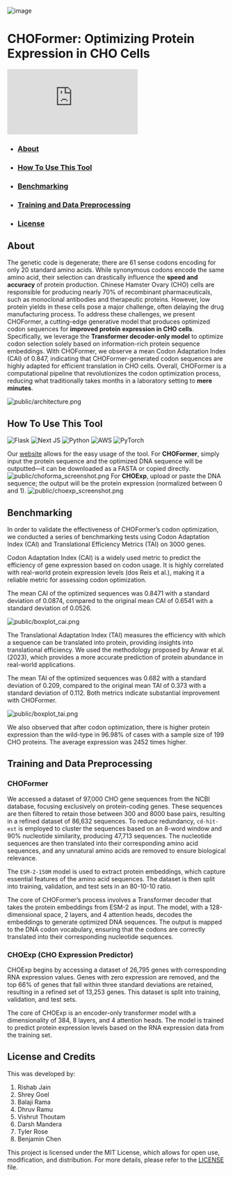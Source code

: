 ![image](public/CHOFormer_logo.png)
<!-- [![LICENSE](https://img.shields.io/badge/license-MIT-brightgreen)](https://github.com/Lattice-Automation/icor-codon-optimization/blob/master/LICENSE) -->

# CHOFormer: Optimizing Protein Expression in CHO Cells
[![Button Component](https://readme-components.vercel.app/api?component=button&text=Use This Tool: choformer.com)](https://choformer.com)

<!-- ![image](public/flowchart.png) -->

- ### <h3> <a href="#about">About</a></h3>
- ### <h3> <a href="#usetool">How To Use This Tool</a> </h3>
- ### <h3> <a href="#benchmark">Benchmarking</a> </h3>
- ### <h3> <a href="#training">Training and Data Preprocessing</a> </h3>
- ### <h3> <a href="#license">License</a> </h3>

## <h2 id="about">About</a> </h2>

The genetic code is degenerate; there are 61 sense codons encoding for only 20 standard amino acids. While synonymous codons encode the same amino acid, their selection can drastically influence the **speed and accuracy** of protein production. Chinese Hamster Ovary (CHO) cells are responsible for producing nearly 70% of recombinant pharmaceuticals, such as monoclonal antibodies and therapeutic proteins. However, low protein yields in these cells pose a major challenge, often delaying the drug manufacturing process. To address these challenges, we present CHOFormer, a cutting-edge generative model that produces optimized codon sequences for **improved protein expression in CHO cells**. Specifically, we leverage the **Transformer decoder-only model** to optimize codon selection solely based on information-rich protein sequence embeddings. With CHOFormer, we observe a mean Codon Adaptation Index (CAI) of 0.847, indicating that CHOFormer-generated codon sequences are highly adapted for efficient translation in CHO cells. Overall, CHOFormer is a computational pipeline that revolutionizes the codon optimization process, reducing what traditionally takes months in a laboratory setting to **mere minutes**.

<!-- CHOFormer is a state-of-the-art **transformer decoder model** designed to optimize codon sequences for enhanced protein expression in Chinese Hamster Ovary (CHO) cells. Today, nearly 70% of recombinant pharmaceuticals are manufactured using the CHO genome in their research and development. This tool addresses the challenge of low recombinant protein yields in CHO cells, critical for drug manufacturing, particularly in the development of monoclonal antibodies and other therapeutic proteins. -->

<!-- Codon optimization, currently time-consuming in laboratory environments, is significantly expedited by using CHOFormer, potentially shortening the optimization timeline from **months to minutes**. -->
![public/architecture.png](public/architecture.png)
## <h2 id="usetool">How To Use This Tool</a> </h2>
![Flask](https://img.shields.io/badge/flask-%23000.svg?style=flat&logo=flask&logoColor=white) ![Next JS](https://img.shields.io/badge/Next-black?style=flat&logo=next.js&logoColor=white) ![Python](https://img.shields.io/badge/python-3670A0?style=flat&logo=python&logoColor=ffdd54) ![AWS](https://img.shields.io/badge/AWS-%23FF9900.svg?style=flat&logo=amazon-aws&logoColor=white) ![PyTorch](https://img.shields.io/badge/PyTorch-%23EE4C2C.svg?style=flat&logo=PyTorch&logoColor=white)

Our [website](https://choformer.com) allows for the easy usage of the tool.
For **CHOFormer**, simply input the protein sequence and the optimized DNA sequence will be outputted—it can be downloaded as a FASTA or copied directly.
![public/choforma_screenshot.png](public/choforma_screenshot.png)
For **CHOExp**, upload or paste the DNA sequence; the output will be the protein expression (normalized between 0 and 1).
![public/choexp_screenshot.png](public/choexp_screenshot.png)

## <h2 id="benchmark">Benchmarking</a> </h2>


In order to validate the effectiveness of CHOFormer’s codon optimization, we conducted a series of benchmarking tests using Codon Adaptation Index (CAI) and Translational Efficiency Metrics (TAI) on 3000 genes.

Codon Adaptation Index (CAI) is a widely used metric to predict the efficiency of gene expression based on codon usage. It is highly correlated with real-world protein expression levels (dos Reis et al.), making it a reliable metric for assessing codon optimization.

The mean CAI of the optimized sequences was 0.8471 with a standard deviation of 0.0874, compared to the original mean CAI of 0.6541 with a standard deviation of 0.0526. 

![public/boxplot_cai.png](public/boxplot_cai.png)

The Translational Adaptation Index (TAI) measures the efficiency with which a sequence can be translated into protein, providing insights into translational efficiency. We used the methodology proposed by Anwar et al. (2023), which provides a more accurate prediction of protein abundance in real-world applications. 

The mean TAI of the optimized sequences was 0.682 with a standard deviation of 0.209, compared to the original mean TAI of 0.373 with a standard deviation of 0.112. Both metrics indicate substantial improvement with CHOFormer.

![public/boxplot_tai.png](public/boxplot_tai.png)

We also observed that after codon optimization, there is higher protein expression than the wild-type in 96.98% of cases with a sample size of 199 CHO proteins. The average expression was 2452 times higher.

## <h2 id="training">Training and Data Preprocessing</a> </h2>
### CHOFormer
We accessed a dataset of 97,000 CHO gene sequences from the NCBI database, focusing exclusively on protein-coding genes. These sequences are then filtered to retain those between 300 and 8000 base pairs, resulting in a refined dataset of 86,632 sequences. To reduce redundancy, `cd-hit-est` is employed to cluster the sequences based on an 8-word window and 90% nucleotide similarity, producing 47,713 sequences. The nucleotide sequences are then translated into their corresponding amino acid sequences, and any unnatural amino acids are removed to ensure biological relevance.

The `ESM-2-150M` model is used to extract protein embeddings, which capture essential features of the amino acid sequences. The dataset is then split into training, validation, and test sets in an 80-10-10 ratio.

The core of CHOFormer’s process involves a Transformer decoder that takes the protein embeddings from ESM-2 as input. The model, with a 128-dimensional space, 2 layers, and 4 attention heads, decodes the embeddings to generate optimized DNA sequences. The output is mapped to the DNA codon vocabulary, ensuring that the codons are correctly translated into their corresponding nucleotide sequences. 

### CHOExp (CHO Expression Predictor)
CHOExp begins by accessing a dataset of 26,795 genes with corresponding RNA expression values. Genes with zero expression are removed, and the top 66% of genes that fall within three standard deviations are retained, resulting in a refined set of 13,253 genes. This dataset is split into training, validation, and test sets.

The core of CHOExp is an encoder-only transformer model with a dimensionality of 384, 8 layers, and 4 attention heads. The model is trained to predict protein expression levels based on the RNA expression data from the training set. 

## <h2 id="license">License and Credits</a> </h2>
This was developed by:
1. Rishab Jain
2. Shrey Goel
3. Balaji Rama
4. Dhruv Ramu
5. Vishrut Thoutam
6. Darsh Mandera
7. Tyler Rose
8. Benjamin Chen

This project is licensed under the MIT License, which allows for open use, modification, and distribution. For more details, please refer to the [LICENSE](LICENSE) file.


